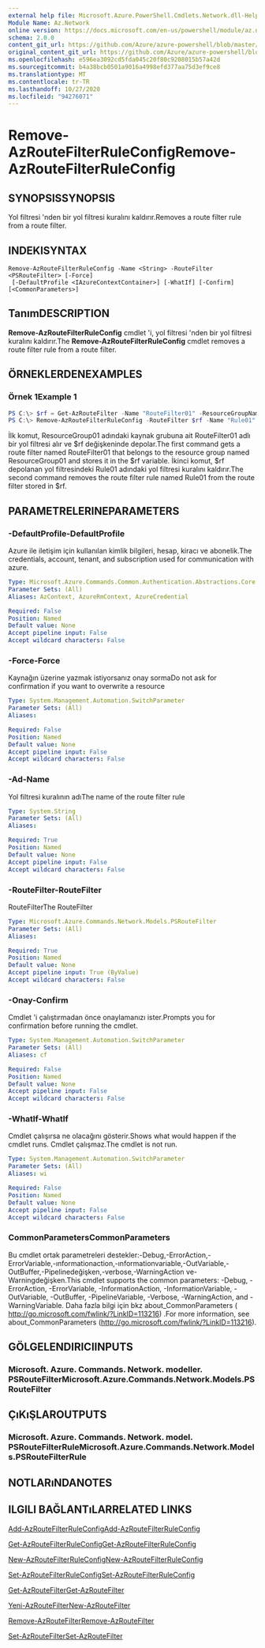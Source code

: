 ```yaml
---
external help file: Microsoft.Azure.PowerShell.Cmdlets.Network.dll-Help.xml
Module Name: Az.Network
online version: https://docs.microsoft.com/en-us/powershell/module/az.network/remove-azroutefilterruleconfig
schema: 2.0.0
content_git_url: https://github.com/Azure/azure-powershell/blob/master/src/Network/Network/help/Remove-AzRouteFilterRuleConfig.md
original_content_git_url: https://github.com/Azure/azure-powershell/blob/master/src/Network/Network/help/Remove-AzRouteFilterRuleConfig.md
ms.openlocfilehash: e596ea3092cd5fda045c20f80c9208015b57a42d
ms.sourcegitcommit: b4a38bcb0501a9016a4998efd377aa75d3ef9ce8
ms.translationtype: MT
ms.contentlocale: tr-TR
ms.lasthandoff: 10/27/2020
ms.locfileid: "94276071"
---
```

# <span data-ttu-id="feaea-101">Remove-AzRouteFilterRuleConfig</span><span class="sxs-lookup"><span data-stu-id="feaea-101">Remove-AzRouteFilterRuleConfig</span></span>

## <span data-ttu-id="feaea-102">SYNOPSIS</span><span class="sxs-lookup"><span data-stu-id="feaea-102">SYNOPSIS</span></span>
<span data-ttu-id="feaea-103">Yol filtresi 'nden bir yol filtresi kuralını kaldırır.</span><span class="sxs-lookup"><span data-stu-id="feaea-103">Removes a route filter rule from a route filter.</span></span>

## <span data-ttu-id="feaea-104">INDEKI</span><span class="sxs-lookup"><span data-stu-id="feaea-104">SYNTAX</span></span>

```
Remove-AzRouteFilterRuleConfig -Name <String> -RouteFilter <PSRouteFilter> [-Force]
 [-DefaultProfile <IAzureContextContainer>] [-WhatIf] [-Confirm] [<CommonParameters>]
```

## <span data-ttu-id="feaea-105">Tanım</span><span class="sxs-lookup"><span data-stu-id="feaea-105">DESCRIPTION</span></span>
<span data-ttu-id="feaea-106">**Remove-AzRouteFilterRuleConfig** cmdlet 'i, yol filtresi 'nden bir yol filtresi kuralını kaldırır.</span><span class="sxs-lookup"><span data-stu-id="feaea-106">The **Remove-AzRouteFilterRuleConfig** cmdlet removes a route filter rule from a route filter.</span></span>

## <span data-ttu-id="feaea-107">ÖRNEKLERDEN</span><span class="sxs-lookup"><span data-stu-id="feaea-107">EXAMPLES</span></span>

### <span data-ttu-id="feaea-108">Örnek 1</span><span class="sxs-lookup"><span data-stu-id="feaea-108">Example 1</span></span>
```powershell
PS C:\> $rf = Get-AzRouteFilter -Name "RouteFilter01" -ResourceGroupName "ResourceGroup01"
PS C:\> Remove-AzRouteFilterRuleConfig -RouteFilter $rf -Name "Rule01"
```

<span data-ttu-id="feaea-109">İlk komut, ResourceGroup01 adındaki kaynak grubuna ait RouteFilter01 adlı bir yol filtresi alır ve $rf değişkeninde depolar.</span><span class="sxs-lookup"><span data-stu-id="feaea-109">The first command gets a route filter named RouteFilter01 that belongs to the resource group named ResourceGroup01 and stores it in the $rf variable.</span></span>
<span data-ttu-id="feaea-110">İkinci komut, $rf depolanan yol filtresindeki Rule01 adındaki yol filtresi kuralını kaldırır.</span><span class="sxs-lookup"><span data-stu-id="feaea-110">The second command removes the route filter rule named Rule01 from the route filter stored in $rf.</span></span>

## <span data-ttu-id="feaea-111">PARAMETRELERINE</span><span class="sxs-lookup"><span data-stu-id="feaea-111">PARAMETERS</span></span>

### <span data-ttu-id="feaea-112">-DefaultProfile</span><span class="sxs-lookup"><span data-stu-id="feaea-112">-DefaultProfile</span></span>
<span data-ttu-id="feaea-113">Azure ile iletişim için kullanılan kimlik bilgileri, hesap, kiracı ve abonelik.</span><span class="sxs-lookup"><span data-stu-id="feaea-113">The credentials, account, tenant, and subscription used for communication with azure.</span></span>

```yaml
Type: Microsoft.Azure.Commands.Common.Authentication.Abstractions.Core.IAzureContextContainer
Parameter Sets: (All)
Aliases: AzContext, AzureRmContext, AzureCredential

Required: False
Position: Named
Default value: None
Accept pipeline input: False
Accept wildcard characters: False
```

### <span data-ttu-id="feaea-114">-Force</span><span class="sxs-lookup"><span data-stu-id="feaea-114">-Force</span></span>
<span data-ttu-id="feaea-115">Kaynağın üzerine yazmak istiyorsanız onay sorma</span><span class="sxs-lookup"><span data-stu-id="feaea-115">Do not ask for confirmation if you want to overwrite a resource</span></span>

```yaml
Type: System.Management.Automation.SwitchParameter
Parameter Sets: (All)
Aliases:

Required: False
Position: Named
Default value: None
Accept pipeline input: False
Accept wildcard characters: False
```

### <span data-ttu-id="feaea-116">-Ad</span><span class="sxs-lookup"><span data-stu-id="feaea-116">-Name</span></span>
<span data-ttu-id="feaea-117">Yol filtresi kuralının adı</span><span class="sxs-lookup"><span data-stu-id="feaea-117">The name of the route filter rule</span></span>

```yaml
Type: System.String
Parameter Sets: (All)
Aliases:

Required: True
Position: Named
Default value: None
Accept pipeline input: False
Accept wildcard characters: False
```

### <span data-ttu-id="feaea-118">-RouteFilter</span><span class="sxs-lookup"><span data-stu-id="feaea-118">-RouteFilter</span></span>
<span data-ttu-id="feaea-119">RouteFilter</span><span class="sxs-lookup"><span data-stu-id="feaea-119">The RouteFilter</span></span>

```yaml
Type: Microsoft.Azure.Commands.Network.Models.PSRouteFilter
Parameter Sets: (All)
Aliases:

Required: True
Position: Named
Default value: None
Accept pipeline input: True (ByValue)
Accept wildcard characters: False
```

### <span data-ttu-id="feaea-120">-Onay</span><span class="sxs-lookup"><span data-stu-id="feaea-120">-Confirm</span></span>
<span data-ttu-id="feaea-121">Cmdlet 'i çalıştırmadan önce onaylamanızı ister.</span><span class="sxs-lookup"><span data-stu-id="feaea-121">Prompts you for confirmation before running the cmdlet.</span></span>

```yaml
Type: System.Management.Automation.SwitchParameter
Parameter Sets: (All)
Aliases: cf

Required: False
Position: Named
Default value: None
Accept pipeline input: False
Accept wildcard characters: False
```

### <span data-ttu-id="feaea-122">-WhatIf</span><span class="sxs-lookup"><span data-stu-id="feaea-122">-WhatIf</span></span>
<span data-ttu-id="feaea-123">Cmdlet çalışırsa ne olacağını gösterir.</span><span class="sxs-lookup"><span data-stu-id="feaea-123">Shows what would happen if the cmdlet runs.</span></span> <span data-ttu-id="feaea-124">Cmdlet çalışmaz.</span><span class="sxs-lookup"><span data-stu-id="feaea-124">The cmdlet is not run.</span></span>

```yaml
Type: System.Management.Automation.SwitchParameter
Parameter Sets: (All)
Aliases: wi

Required: False
Position: Named
Default value: None
Accept pipeline input: False
Accept wildcard characters: False
```

### <span data-ttu-id="feaea-125">CommonParameters</span><span class="sxs-lookup"><span data-stu-id="feaea-125">CommonParameters</span></span>
<span data-ttu-id="feaea-126">Bu cmdlet ortak parametreleri destekler:-Debug,-ErrorAction,-ErrorVariable,-ınformationaction,-ınformationvariable,-OutVariable,-OutBuffer,-Pipelinedeğişken,-verbose,-WarningAction ve-Warningdeğişken.</span><span class="sxs-lookup"><span data-stu-id="feaea-126">This cmdlet supports the common parameters: -Debug, -ErrorAction, -ErrorVariable, -InformationAction, -InformationVariable, -OutVariable, -OutBuffer, -PipelineVariable, -Verbose, -WarningAction, and -WarningVariable.</span></span> <span data-ttu-id="feaea-127">Daha fazla bilgi için bkz about_CommonParameters ( http://go.microsoft.com/fwlink/?LinkID=113216) .</span><span class="sxs-lookup"><span data-stu-id="feaea-127">For more information, see about_CommonParameters (http://go.microsoft.com/fwlink/?LinkID=113216).</span></span>

## <span data-ttu-id="feaea-128">GÖLGELENDIRICI</span><span class="sxs-lookup"><span data-stu-id="feaea-128">INPUTS</span></span>

### <span data-ttu-id="feaea-129">Microsoft. Azure. Commands. Network. modeller. PSRouteFilter</span><span class="sxs-lookup"><span data-stu-id="feaea-129">Microsoft.Azure.Commands.Network.Models.PSRouteFilter</span></span>

## <span data-ttu-id="feaea-130">ÇıKıŞLAR</span><span class="sxs-lookup"><span data-stu-id="feaea-130">OUTPUTS</span></span>

### <span data-ttu-id="feaea-131">Microsoft. Azure. Commands. Network. model. PSRouteFilterRule</span><span class="sxs-lookup"><span data-stu-id="feaea-131">Microsoft.Azure.Commands.Network.Models.PSRouteFilterRule</span></span>

## <span data-ttu-id="feaea-132">NOTLARıNDA</span><span class="sxs-lookup"><span data-stu-id="feaea-132">NOTES</span></span>

## <span data-ttu-id="feaea-133">ILGILI BAĞLANTıLAR</span><span class="sxs-lookup"><span data-stu-id="feaea-133">RELATED LINKS</span></span>

[<span data-ttu-id="feaea-134">Add-AzRouteFilterRuleConfig</span><span class="sxs-lookup"><span data-stu-id="feaea-134">Add-AzRouteFilterRuleConfig</span></span>](./Add-AzRouteFilterRuleConfig.md)

[<span data-ttu-id="feaea-135">Get-AzRouteFilterRuleConfig</span><span class="sxs-lookup"><span data-stu-id="feaea-135">Get-AzRouteFilterRuleConfig</span></span>](./Get-AzRouteFilterRuleConfig.md)

[<span data-ttu-id="feaea-136">New-AzRouteFilterRuleConfig</span><span class="sxs-lookup"><span data-stu-id="feaea-136">New-AzRouteFilterRuleConfig</span></span>](./New-AzRouteFilterRuleConfig.md)

[<span data-ttu-id="feaea-137">Set-AzRouteFilterRuleConfig</span><span class="sxs-lookup"><span data-stu-id="feaea-137">Set-AzRouteFilterRuleConfig</span></span>](./Set-AzRouteFilterRuleConfig.md)

[<span data-ttu-id="feaea-138">Get-AzRouteFilter</span><span class="sxs-lookup"><span data-stu-id="feaea-138">Get-AzRouteFilter</span></span>](./Get-AzRouteFilter.md)

[<span data-ttu-id="feaea-139">Yeni-AzRouteFilter</span><span class="sxs-lookup"><span data-stu-id="feaea-139">New-AzRouteFilter</span></span>](./New-AzRouteFilter.md)

[<span data-ttu-id="feaea-140">Remove-AzRouteFilter</span><span class="sxs-lookup"><span data-stu-id="feaea-140">Remove-AzRouteFilter</span></span>](./Remove-AzRouteFilter.md)

[<span data-ttu-id="feaea-141">Set-AzRouteFilter</span><span class="sxs-lookup"><span data-stu-id="feaea-141">Set-AzRouteFilter</span></span>](./Set-AzRouteFilter.md)
